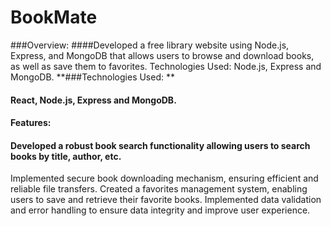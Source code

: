 # BookMate
###Overview:
####Developed a free library website using Node.js, Express, and MongoDB that allows users to browse and download books, as well as save them to favorites.
Technologies Used: Node.js, Express and MongoDB.
**###Technologies Used: **
#### React, Node.js, Express and MongoDB.
#### Features:
#### Developed a robust book search functionality allowing users to search books by title, author, etc.
Implemented secure book downloading mechanism, ensuring efficient and reliable file transfers.
Created a favorites management system, enabling users to save and retrieve their favorite books.
Implemented data validation and error handling to ensure data integrity and improve user experience.
